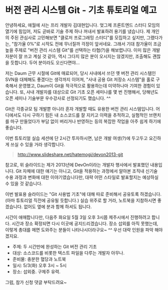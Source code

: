 버전 관리 시스템 Git - 기초 튜토리얼 예고
=========================================

안녕하세요, 애월에 사는 프리 개발자 김대현입니다. 엊그제 프론트엔드 스터디 모임의 열기에 힘입어, 저도 곧바로 기술 주제 하나 꺼내서 발표하려 용기를 냈습니다. 제 개인의 주된 관심사로 고민해보면 "클로저 프로그래밍 스터디"를 모집하고 싶지만, 그랬다가는, "참가율 0%"로 시작도 전에 무너질까 걱정이 앞서네요. 그래서 기대 참가율이 조금 높을 주제로 "버전 관리 시스템 Git"를 선택하는 타협(?)을 해보렵니다. 이미 많은 개발자분이 잘 쓰고 계실 것 같아, 역시 그다지 많은 분이 오시지는 않겠지만, 조촐해도 괜찮을 듯합니다. 두어 분이라도 오신다면야...

저는 Daum 근무 시절에 Git에 매료되어, 당시 사내에서 쓰던 옛 버전 관리 시스템인 SVN을 대체해도 좋겠다는 생각까지 이어져, "사내 공용 Git 저장소 시스템"을 홀로 구축해서 운영했고, Daum이 Git을 적극적으로 활용하는데 미약하나마 기여한 경험이 있습니다. 또, 사내 개발자를 대상으로 Git 기초 오픈 세미나를 몇 번 진행해서, 당해년도 오픈 세미나 기술부문 우수강사로 선정되기도 했습니다. ^^

Git은 각종규모 팀 개발뿐 아니라 혼자 개발할 때도 유용한 버전 관리 시스템입니다. 어디에서도 다시 구하기 힘든 내 소스코드를 잘 지키고 이력을 추적하고, 실험적인 브랜치를 마구 만들었다가 부담 없이 버리거나 반영하는 등의 복잡한 작업을 아주 쉽게 하기에 좋습니다.

이번 튜토리얼 실습 세션에 단 2시간 투자하시면, 남은 개발 여생(?)에 두고두고 요긴하게 쓰실 수 있을 거라 생각합니다.

> <http://www.slideshare.net/hatemogi/devon2013-git>

참고로, 위 슬라이드는 제가 2013년에 DevOn이라는 개발자 행사에서 발표했던 내용입니다. Git 자체에 대한 얘기는 아니고, Git을 적용하는 과정에서 알아본 조직내 신기술 수용 과정과 변화에 대한 이야기였습니다만, 대략 어떤 스타일로 발표할지는 예상하실 수 있을 것 같습니다.

이번 발표용 슬라이드는 "Git 사용법 기초"에 대해 따로 준비해서 공유토록 하겠습니다. (아마 튜토리얼 직전에 공유될 듯합니다.) 실습 위주로 할 거라, 노트북을 지참하시면 좋겠습니다. 없어도 옆에 분과 함께 하셔도 됩니다.

시간이 애매합니다만, 다음주 화요일 5월 3일 오후 3시쯤 제주시에서 진행하려고 합니다. 시간과 장소 확정되면 다시 이곳에 공지드리겠습니다. 장소 섭외를 아직 못했는데, 이렇게 총대를 메면 도와주는 분들이 나타나시더라구요~ ^^ 우선 대략 인원을 파악 해야겠지요.

* 주제: 두 시간만에 완성하는 Git 버전 관리 기초
* 대상: 소스코드를 비롯한 텍스트 파일을 다루는 개발자 아무나.
* 준비물: 충분한 혈당과 노트북
* 일시: 5/3(화) 오후 3시 ~ 5시
* 장소: 섭외중. 구제주 유력.

그럼, 참가 신청 댓글 부탁드려요~

